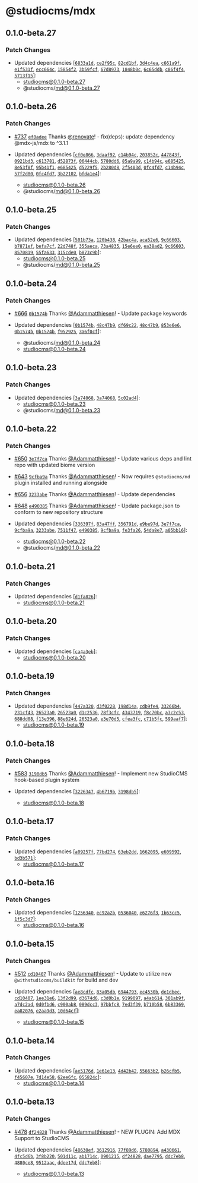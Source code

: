 # @studiocms/mdx

## 0.1.0-beta.27

### Patch Changes

- Updated dependencies [[`6833a1d`](https://github.com/withstudiocms/studiocms/commit/6833a1dd46b34914c087dc57cffc28950d038911), [`ce2f95c`](https://github.com/withstudiocms/studiocms/commit/ce2f95c4c78778cdb0ce867012de05c8f1e3dc67), [`82cd1bf`](https://github.com/withstudiocms/studiocms/commit/82cd1bfd1a442015c266df733988f29fdaafaaf4), [`3d4c4ea`](https://github.com/withstudiocms/studiocms/commit/3d4c4eae4b425db1f0dde5712177faa68d3c9712), [`c661a9f`](https://github.com/withstudiocms/studiocms/commit/c661a9f7f4deb1f1ec695bbb8702c5d570dc4c20), [`e1f531f`](https://github.com/withstudiocms/studiocms/commit/e1f531f7bd3705a988fe67205ce6bd2665d7d33d), [`ecc664c`](https://github.com/withstudiocms/studiocms/commit/ecc664cbb560f03db2078dc8d23135f9e966a7d4), [`15854f2`](https://github.com/withstudiocms/studiocms/commit/15854f2bf620d3ea83da5af6a1651b31e9c433f6), [`3b59fcf`](https://github.com/withstudiocms/studiocms/commit/3b59fcf7885d5c4952bd30279fa8ea2e2f0f5eaa), [`67d8973`](https://github.com/withstudiocms/studiocms/commit/67d8973cd703f6d3a5c50e31d3f051ef8f938548), [`1848b0c`](https://github.com/withstudiocms/studiocms/commit/1848b0ce4d8bbb908a3207079fbbeeda446e3cb7), [`6c65ddb`](https://github.com/withstudiocms/studiocms/commit/6c65ddb94a15997801ebee43ac90d3f380248a86), [`c86f4f4`](https://github.com/withstudiocms/studiocms/commit/c86f4f4ab0873c29246582a8dbcab645057d146c), [`5713f15`](https://github.com/withstudiocms/studiocms/commit/5713f154eb15aad8d2c2c8a5a5c13611ff03dee8)]:
  - studiocms@0.1.0-beta.27
  - @studiocms/md@0.1.0-beta.27

## 0.1.0-beta.26

### Patch Changes

- [#737](https://github.com/withstudiocms/studiocms/pull/737) [`ef0adee`](https://github.com/withstudiocms/studiocms/commit/ef0adeeba53be6c6cbe9e82d7fa3dbdc5cd4ea7e) Thanks [@renovate](https://github.com/apps/renovate)! - fix(deps): update dependency @mdx-js/mdx to ^3.1.1

- Updated dependencies [[`cf0e866`](https://github.com/withstudiocms/studiocms/commit/cf0e866e1508d6fec7d59c765126c6bbfe09f068), [`3daaf92`](https://github.com/withstudiocms/studiocms/commit/3daaf92efa7ba78de41927cc56cc3d166da48075), [`c14b94c`](https://github.com/withstudiocms/studiocms/commit/c14b94c855a750b5666fffc975bebf1a556cf80f), [`203852c`](https://github.com/withstudiocms/studiocms/commit/203852c2e102c668eed71e46b96f134899895327), [`447843f`](https://github.com/withstudiocms/studiocms/commit/447843f8e565f7ea15131a1a02cf178c6269d5ef), [`0921bd3`](https://github.com/withstudiocms/studiocms/commit/0921bd330bcd69080aba0265db822b33327fbb9f), [`c613781`](https://github.com/withstudiocms/studiocms/commit/c613781d04003f1808a1632dcfcd2f2662d4ee8b), [`d52873f`](https://github.com/withstudiocms/studiocms/commit/d52873f975fa7cbfe52a037bf84648b03c4773b4), [`06444cb`](https://github.com/withstudiocms/studiocms/commit/06444cbaf17e63a12b08eb8a08c1b6d65eeaac82), [`5780dd6`](https://github.com/withstudiocms/studiocms/commit/5780dd603ec6dc900d8f0f667374b4cf5eaf6a5a), [`85a9a99`](https://github.com/withstudiocms/studiocms/commit/85a9a99d3c4595ff7130ca753e4962da66ad2511), [`c14b94c`](https://github.com/withstudiocms/studiocms/commit/c14b94c855a750b5666fffc975bebf1a556cf80f), [`e685425`](https://github.com/withstudiocms/studiocms/commit/e6854250165650c7642a03e4f612aa0a9ea880d1), [`8e53f8f`](https://github.com/withstudiocms/studiocms/commit/8e53f8fc56adb8a8b110c9854053c779e07b3cb3), [`95b41f1`](https://github.com/withstudiocms/studiocms/commit/95b41f1a37b241dd3e1bfa90c8a85b858c107e6d), [`e685425`](https://github.com/withstudiocms/studiocms/commit/e6854250165650c7642a03e4f612aa0a9ea880d1), [`d5229f5`](https://github.com/withstudiocms/studiocms/commit/d5229f557b8035406582c9792e8a738dba18a1b5), [`2b280d8`](https://github.com/withstudiocms/studiocms/commit/2b280d84bcb40805bbd1ed44e45a9f7260eed081), [`2f5403d`](https://github.com/withstudiocms/studiocms/commit/2f5403de6af5662a088bdcb764a43bf351249c44), [`0fc4fd7`](https://github.com/withstudiocms/studiocms/commit/0fc4fd7c4567b36865c4dba617663a12ecf619f5), [`c14b94c`](https://github.com/withstudiocms/studiocms/commit/c14b94c855a750b5666fffc975bebf1a556cf80f), [`57f2d80`](https://github.com/withstudiocms/studiocms/commit/57f2d800d929734dfaa9eb324e8d8171856e8f3f), [`0fc4fd7`](https://github.com/withstudiocms/studiocms/commit/0fc4fd7c4567b36865c4dba617663a12ecf619f5), [`3b22102`](https://github.com/withstudiocms/studiocms/commit/3b2210274705cb534b03d02d6952bfcdbdb10478), [`bfda1e4`](https://github.com/withstudiocms/studiocms/commit/bfda1e4922fe391d2b8ecc81e8a83f68990ab083)]:
  - studiocms@0.1.0-beta.26
  - @studiocms/md@0.1.0-beta.26

## 0.1.0-beta.25

### Patch Changes

- Updated dependencies [[`501b73a`](https://github.com/withstudiocms/studiocms/commit/501b73ae7856528af09e266b1cbd551aff17648f), [`120b438`](https://github.com/withstudiocms/studiocms/commit/120b438d3152b4ae95e483f8f98bacfeff5c46de), [`42bac4a`](https://github.com/withstudiocms/studiocms/commit/42bac4afe7ee9896fa7cb3df638ae21d793a196d), [`aca52e6`](https://github.com/withstudiocms/studiocms/commit/aca52e61624284de2078f47ccf894d668bc0f51d), [`9c66603`](https://github.com/withstudiocms/studiocms/commit/9c6660397bc3a8c952713e7587df507b8c6d3d17), [`b7871ef`](https://github.com/withstudiocms/studiocms/commit/b7871eff7982a786edf7ee42e4f024295faacb99), [`befa7cf`](https://github.com/withstudiocms/studiocms/commit/befa7cf9572a2cb56a0264e2d6ece5dddd483cb4), [`22d748f`](https://github.com/withstudiocms/studiocms/commit/22d748f445b53bc340aad9a99ac4ebac6b0e9d7c), [`355aeca`](https://github.com/withstudiocms/studiocms/commit/355aecacd44aec8cb2ca9daca392a0d9376f7b29), [`73a4835`](https://github.com/withstudiocms/studiocms/commit/73a4835d09b8d9bc8b5c0999e73c20731386b774), [`15e6ee0`](https://github.com/withstudiocms/studiocms/commit/15e6ee0c50e37b22bcb24a0b67403e357e2502db), [`ea38ad2`](https://github.com/withstudiocms/studiocms/commit/ea38ad21cf8df154a9ce2fc9fbde58ddabdd1a2d), [`9c66603`](https://github.com/withstudiocms/studiocms/commit/9c6660397bc3a8c952713e7587df507b8c6d3d17), [`8570819`](https://github.com/withstudiocms/studiocms/commit/8570819f99553cfda14b62b9fe18cd13284be7db), [`55fa633`](https://github.com/withstudiocms/studiocms/commit/55fa633348b75820ed6ebeb1859f241e609380be), [`315cde0`](https://github.com/withstudiocms/studiocms/commit/315cde0269484585e36f8d99eda48346d81476eb), [`b873c9b`](https://github.com/withstudiocms/studiocms/commit/b873c9bcf04d1ee55c6544f78b716a8dcb0c6411)]:
  - studiocms@0.1.0-beta.25
  - @studiocms/md@0.1.0-beta.25

## 0.1.0-beta.24

### Patch Changes

- [#666](https://github.com/withstudiocms/studiocms/pull/666) [`0b1574b`](https://github.com/withstudiocms/studiocms/commit/0b1574bfe32ef98dc62ed9082a132a540f0ad4ba) Thanks [@Adammatthiesen](https://github.com/Adammatthiesen)! - Update package keywords

- Updated dependencies [[`0b1574b`](https://github.com/withstudiocms/studiocms/commit/0b1574bfe32ef98dc62ed9082a132a540f0ad4ba), [`48c47b9`](https://github.com/withstudiocms/studiocms/commit/48c47b91f73ade82d20227cd71c73c006bc09063), [`df69c22`](https://github.com/withstudiocms/studiocms/commit/df69c226abec71dc1db3a1cbdc1d8a22810213ce), [`48c47b9`](https://github.com/withstudiocms/studiocms/commit/48c47b91f73ade82d20227cd71c73c006bc09063), [`853e6e6`](https://github.com/withstudiocms/studiocms/commit/853e6e668b46eaa2808e7fcdf4ff4039de3a596d), [`0b1574b`](https://github.com/withstudiocms/studiocms/commit/0b1574bfe32ef98dc62ed9082a132a540f0ad4ba), [`0b1574b`](https://github.com/withstudiocms/studiocms/commit/0b1574bfe32ef98dc62ed9082a132a540f0ad4ba), [`f952925`](https://github.com/withstudiocms/studiocms/commit/f9529253a343634ec8ea039e4a3cb64d6ce3b1f6), [`3a6f0cf`](https://github.com/withstudiocms/studiocms/commit/3a6f0cfcdc8b31c8e56fba1ef81b0d8080a2d86a)]:
  - @studiocms/md@0.1.0-beta.24
  - studiocms@0.1.0-beta.24

## 0.1.0-beta.23

### Patch Changes

- Updated dependencies [[`3a74068`](https://github.com/withstudiocms/studiocms/commit/3a74068be3bd228c36d62d263be1b82159d885fb), [`3a74068`](https://github.com/withstudiocms/studiocms/commit/3a74068be3bd228c36d62d263be1b82159d885fb), [`5c02ad4`](https://github.com/withstudiocms/studiocms/commit/5c02ad4b62e47455d20e5a380ca59d6b070c7e41)]:
  - studiocms@0.1.0-beta.23
  - @studiocms/md@0.1.0-beta.23

## 0.1.0-beta.22

### Patch Changes

- [#650](https://github.com/withstudiocms/studiocms/pull/650) [`3e7f7ca`](https://github.com/withstudiocms/studiocms/commit/3e7f7ca6ea2a304fe66eac95496542cc50169eb2) Thanks [@Adammatthiesen](https://github.com/Adammatthiesen)! - Update various deps and lint repo with updated biome version

- [#643](https://github.com/withstudiocms/studiocms/pull/643) [`9cfba9a`](https://github.com/withstudiocms/studiocms/commit/9cfba9ad57f8fb1b2a10081fbe5f9dfc26bed57d) Thanks [@Adammatthiesen](https://github.com/Adammatthiesen)! - Now requires `@studiocms/md` plugin installed and running alongside

- [#656](https://github.com/withstudiocms/studiocms/pull/656) [`3233abe`](https://github.com/withstudiocms/studiocms/commit/3233abe727ac9ba6f1886ef5a931db81f0da4326) Thanks [@Adammatthiesen](https://github.com/Adammatthiesen)! - Update dependencies

- [#648](https://github.com/withstudiocms/studiocms/pull/648) [`e490385`](https://github.com/withstudiocms/studiocms/commit/e490385dbdad5392f23c46a832c8a555dbf48a9a) Thanks [@Adammatthiesen](https://github.com/Adammatthiesen)! - Update package.json to conform to new repository structure

- Updated dependencies [[`336397f`](https://github.com/withstudiocms/studiocms/commit/336397f31a63bdb05a17a6a7e9a0ab22601bbb61), [`83a47ff`](https://github.com/withstudiocms/studiocms/commit/83a47ff1912f30bae20461b2bfd994efe3f35749), [`356791d`](https://github.com/withstudiocms/studiocms/commit/356791d80aa8a33cbb77e2c83ca8fc70eaf3b5dd), [`e9be97d`](https://github.com/withstudiocms/studiocms/commit/e9be97dabcd8e479f929a43919332e5deb187900), [`3e7f7ca`](https://github.com/withstudiocms/studiocms/commit/3e7f7ca6ea2a304fe66eac95496542cc50169eb2), [`9cfba9a`](https://github.com/withstudiocms/studiocms/commit/9cfba9ad57f8fb1b2a10081fbe5f9dfc26bed57d), [`3233abe`](https://github.com/withstudiocms/studiocms/commit/3233abe727ac9ba6f1886ef5a931db81f0da4326), [`7511f47`](https://github.com/withstudiocms/studiocms/commit/7511f47042104bed83f985c336c7d62cc1fd3b2f), [`e490385`](https://github.com/withstudiocms/studiocms/commit/e490385dbdad5392f23c46a832c8a555dbf48a9a), [`9cfba9a`](https://github.com/withstudiocms/studiocms/commit/9cfba9ad57f8fb1b2a10081fbe5f9dfc26bed57d), [`fe3fa26`](https://github.com/withstudiocms/studiocms/commit/fe3fa262b80a17ea2d89d8f09e4c3ac97f64ca5f), [`54da8e7`](https://github.com/withstudiocms/studiocms/commit/54da8e7ff080f44a02ca8139c8ddade37f1d32f4), [`a05bb16`](https://github.com/withstudiocms/studiocms/commit/a05bb16d3dd0d1a429558b4dce316ad7fb80b049)]:
  - studiocms@0.1.0-beta.22
  - @studiocms/md@0.1.0-beta.22

## 0.1.0-beta.21

### Patch Changes

- Updated dependencies [[`d1fa826`](https://github.com/withstudiocms/studiocms/commit/d1fa8267eb7ae3336adffa35c7a5688a29986818)]:
  - studiocms@0.1.0-beta.21

## 0.1.0-beta.20

### Patch Changes

- Updated dependencies [[`ca4a3eb`](https://github.com/withstudiocms/studiocms/commit/ca4a3eb4bb4c810551385471cf071bc0f9cd80eb)]:
  - studiocms@0.1.0-beta.20

## 0.1.0-beta.19

### Patch Changes

- Updated dependencies [[`447a320`](https://github.com/withstudiocms/studiocms/commit/447a3201b9ea1b942c71979511cb8b3edf822e39), [`d3f0228`](https://github.com/withstudiocms/studiocms/commit/d3f0228d2f20a346387fa1267db35fd5b2f0649a), [`198d14a`](https://github.com/withstudiocms/studiocms/commit/198d14ad038b208a73c10312b73dea253d21efb0), [`cdb9fe4`](https://github.com/withstudiocms/studiocms/commit/cdb9fe4ff3378013bba950f56f566afd7d23e744), [`33266b4`](https://github.com/withstudiocms/studiocms/commit/33266b443e730db93f7a63cb3f9325d4cc0548db), [`231cf43`](https://github.com/withstudiocms/studiocms/commit/231cf438ae7465805ce456d198e170d17331e911), [`26523a0`](https://github.com/withstudiocms/studiocms/commit/26523a0d0762c67e80ed9d02595a6e160ef345cf), [`26523a0`](https://github.com/withstudiocms/studiocms/commit/26523a0d0762c67e80ed9d02595a6e160ef345cf), [`d1c2536`](https://github.com/withstudiocms/studiocms/commit/d1c253631d665f7abff631bef02c69a038e9d1a2), [`78f3cfc`](https://github.com/withstudiocms/studiocms/commit/78f3cfcc614bb9a74818f673c9d24c2020ed5a4a), [`4343719`](https://github.com/withstudiocms/studiocms/commit/43437190e28d1f5efd85470d6bddeb7219c79479), [`f8c70bc`](https://github.com/withstudiocms/studiocms/commit/f8c70bc4280c617929c4500002c5cbe5ef7c2837), [`a3c2c53`](https://github.com/withstudiocms/studiocms/commit/a3c2c5376073e95a88d22dc290b56705be0907a3), [`688dd08`](https://github.com/withstudiocms/studiocms/commit/688dd08b1062b47132d90d39c6a5a946f40bb8b6), [`f13e396`](https://github.com/withstudiocms/studiocms/commit/f13e396308426df2b8f08f1502f3c43c20c7241e), [`88e624d`](https://github.com/withstudiocms/studiocms/commit/88e624df79ac3d2a11c9bbe29d31495ab7ef9a7e), [`26523a0`](https://github.com/withstudiocms/studiocms/commit/26523a0d0762c67e80ed9d02595a6e160ef345cf), [`e3e70d5`](https://github.com/withstudiocms/studiocms/commit/e3e70d531b5d3009f284e168762b5dfb4c81d932), [`cfea3fc`](https://github.com/withstudiocms/studiocms/commit/cfea3fc59be311f38ecaa49d3594827252fe20fd), [`c71b5fc`](https://github.com/withstudiocms/studiocms/commit/c71b5fcf98821a73333da21c7bfd92a244febb22), [`599aaf7`](https://github.com/withstudiocms/studiocms/commit/599aaf7d6760fa5c71913f541b11b67338354e0b)]:
  - studiocms@0.1.0-beta.19

## 0.1.0-beta.18

### Patch Changes

- [#583](https://github.com/withstudiocms/studiocms/pull/583) [`3198db5`](https://github.com/withstudiocms/studiocms/commit/3198db594e22d15e05300c29c12294c2182f10c0) Thanks [@Adammatthiesen](https://github.com/Adammatthiesen)! - Implement new StudioCMS hook-based plugin system

- Updated dependencies [[`3226347`](https://github.com/withstudiocms/studiocms/commit/32263470412a3196f1ed9dca6bd5cfb8fe5f258a), [`4b6719b`](https://github.com/withstudiocms/studiocms/commit/4b6719b27fbe696c2568ba4ba10600cda23790a8), [`3198db5`](https://github.com/withstudiocms/studiocms/commit/3198db594e22d15e05300c29c12294c2182f10c0)]:
  - studiocms@0.1.0-beta.18

## 0.1.0-beta.17

### Patch Changes

- Updated dependencies [[`a09257f`](https://github.com/withstudiocms/studiocms/commit/a09257ffe9fca4226af031113e427f472d6057db), [`77bd274`](https://github.com/withstudiocms/studiocms/commit/77bd274b33801e06946b3f8bcdb32ed7e950ae78), [`63eb2dd`](https://github.com/withstudiocms/studiocms/commit/63eb2dd922eee45542572e93a09bb1be49d2c9c3), [`1662095`](https://github.com/withstudiocms/studiocms/commit/166209597fcd22b887dac9b9612e4f85e1ecc91a), [`e609592`](https://github.com/withstudiocms/studiocms/commit/e6095923d5d8b97e92854062e03e31785c74e542), [`bd3b571`](https://github.com/withstudiocms/studiocms/commit/bd3b5714645a52b9f353754463ab64d59590a4be)]:
  - studiocms@0.1.0-beta.17

## 0.1.0-beta.16

### Patch Changes

- Updated dependencies [[`1256340`](https://github.com/withstudiocms/studiocms/commit/1256340864ede18cf1e066011b87e13cc16d1c9e), [`ec92a2b`](https://github.com/withstudiocms/studiocms/commit/ec92a2b52588c0db6feca08bc2792cd7701db79e), [`0536040`](https://github.com/withstudiocms/studiocms/commit/05360407c40674fd6045468a322f066a7284c6c9), [`e6276f3`](https://github.com/withstudiocms/studiocms/commit/e6276f3389225109aeda015f9ed77b99a69b3239), [`1b63cc5`](https://github.com/withstudiocms/studiocms/commit/1b63cc5ad70b50c8c7ff8679bd0e390651b1c2b3), [`1f5c3d7`](https://github.com/withstudiocms/studiocms/commit/1f5c3d7f3b9ae9094b06cd3092c04da9af0b5106)]:
  - studiocms@0.1.0-beta.16

## 0.1.0-beta.15

### Patch Changes

- [#512](https://github.com/withstudiocms/studiocms/pull/512) [`cd10407`](https://github.com/withstudiocms/studiocms/commit/cd1040779926a55db63ceb6ac1b9ddacb23330a8) Thanks [@Adammatthiesen](https://github.com/Adammatthiesen)! - Update to utilize new `@withstudiocms/buildkit` for build and dev

- Updated dependencies [[`ae8cdfc`](https://github.com/withstudiocms/studiocms/commit/ae8cdfcb7f02e4f0d520fd91d0a295a22f05f421), [`83a05db`](https://github.com/withstudiocms/studiocms/commit/83a05db9d05cd88e2a49bc31f5bee20de8a39cd8), [`6944793`](https://github.com/withstudiocms/studiocms/commit/69447937e7379242749a321d71ddd924302560dc), [`ec4530b`](https://github.com/withstudiocms/studiocms/commit/ec4530bac62e192a4abc34826c2a67c57290de2e), [`de1dbec`](https://github.com/withstudiocms/studiocms/commit/de1dbec5590518753aa3fee6db6e6cd060327fa2), [`cd10407`](https://github.com/withstudiocms/studiocms/commit/cd1040779926a55db63ceb6ac1b9ddacb23330a8), [`1ee31e6`](https://github.com/withstudiocms/studiocms/commit/1ee31e6840b05a1619b2959572d484cff8f0116d), [`13f2d99`](https://github.com/withstudiocms/studiocms/commit/13f2d994956488daa7fe5bc9e1597b82cdb165c7), [`d3674d6`](https://github.com/withstudiocms/studiocms/commit/d3674d618141924e88568bb7540debd97f3eaa77), [`c3d0b1e`](https://github.com/withstudiocms/studiocms/commit/c3d0b1e2d083057fc9ec2775dabd029b9dfd7e72), [`9199097`](https://github.com/withstudiocms/studiocms/commit/9199097fc20ca40b4716e57230fdc585af542167), [`a4ab614`](https://github.com/withstudiocms/studiocms/commit/a4ab614954e05d541a8e09178370669a8e501212), [`301ab9f`](https://github.com/withstudiocms/studiocms/commit/301ab9f1ef8da10001536de1634d330400a4fea3), [`a7dc2ad`](https://github.com/withstudiocms/studiocms/commit/a7dc2ad764fb73432c7a6c00986d7f353a871f4b), [`0d0fbd6`](https://github.com/withstudiocms/studiocms/commit/0d0fbd6c13fc3e836bee7724d95ef3a63ce3f714), [`c900ab8`](https://github.com/withstudiocms/studiocms/commit/c900ab85a5c74e52865e7086a5e851d7f1836e4c), [`089dcc3`](https://github.com/withstudiocms/studiocms/commit/089dcc30df37ccecb5903ebeedf81844b34be8f7), [`97bbfc8`](https://github.com/withstudiocms/studiocms/commit/97bbfc8263152c774d7bce20005070273789ca3c), [`7ed3f39`](https://github.com/withstudiocms/studiocms/commit/7ed3f391bc6a67a6891f7a4cf7c3e1ecf171aff6), [`b710b58`](https://github.com/withstudiocms/studiocms/commit/b710b5859625597b14c30fd4c386fcc3d88dae71), [`6b83369`](https://github.com/withstudiocms/studiocms/commit/6b8336988c00c8cfe4254c0e454d6ddbc9a145c1), [`ea82076`](https://github.com/withstudiocms/studiocms/commit/ea82076651a09cdebb13082c627074909b919f44), [`e2aa9d3`](https://github.com/withstudiocms/studiocms/commit/e2aa9d3a56985403cd4810e47ce823def2ad86eb), [`10d64cf`](https://github.com/withstudiocms/studiocms/commit/10d64cfa7fdd6f85fd6af099081675acdea58a92)]:
  - studiocms@0.1.0-beta.15

## 0.1.0-beta.14

### Patch Changes

- Updated dependencies [[`ae5176d`](https://github.com/withstudiocms/studiocms/commit/ae5176dd683c0abc5b997c2e5f5935df5eb7d33e), [`1e61e13`](https://github.com/withstudiocms/studiocms/commit/1e61e13c2d7d02a4d00f733a268884904a644e37), [`4d42b42`](https://github.com/withstudiocms/studiocms/commit/4d42b4289ce43f2812fbb80913485db8a300163e), [`55663b2`](https://github.com/withstudiocms/studiocms/commit/55663b243fd516ed77a90987b9768f82184c180b), [`b26cfb5`](https://github.com/withstudiocms/studiocms/commit/b26cfb58f19c1b571a1395a6bc6c6d3963e0a19a), [`f45607e`](https://github.com/withstudiocms/studiocms/commit/f45607e2efc61242db96d5cc9a408e9af27d7650), [`7d14e58`](https://github.com/withstudiocms/studiocms/commit/7d14e583406c2afcbd398d4c7da2187ba79a840c), [`62ee6fc`](https://github.com/withstudiocms/studiocms/commit/62ee6fc4a3afc7a57470e3a72d8ec61785d39a18), [`055824c`](https://github.com/withstudiocms/studiocms/commit/055824c6a5a52b74ed169050745328bdac07e6bb)]:
  - studiocms@0.1.0-beta.14

## 0.1.0-beta.13

### Patch Changes

- [#478](https://github.com/withstudiocms/studiocms/pull/478) [`df24828`](https://github.com/withstudiocms/studiocms/commit/df2482847269c1b0d1ab7c6443deff243601fc08) Thanks [@Adammatthiesen](https://github.com/Adammatthiesen)! - NEW PLUGIN: Add MDX Support to StudioCMS

- Updated dependencies [[`48630ef`](https://github.com/withstudiocms/studiocms/commit/48630ef21bac514baa23aeb07d4fbf6fd09fb909), [`3612916`](https://github.com/withstudiocms/studiocms/commit/3612916cf393488e4ba850312cc0a8ce27fd9122), [`77f89d6`](https://github.com/withstudiocms/studiocms/commit/77f89d6ecec0f06ffdb03bb8b86e99880345ee48), [`5780894`](https://github.com/withstudiocms/studiocms/commit/578089449210d017748df5fd27b34569a6899ce0), [`a430661`](https://github.com/withstudiocms/studiocms/commit/a4306618aeb3479f9d7b074637a54dc65798fe78), [`4fc5d6b`](https://github.com/withstudiocms/studiocms/commit/4fc5d6b9528968d7681dbf2f549e844989e10eb5), [`3f8b220`](https://github.com/withstudiocms/studiocms/commit/3f8b220a118b7829d9680b579fc50dd379d25c4b), [`501d11c`](https://github.com/withstudiocms/studiocms/commit/501d11cb41dd89e0280eecba9db57a49fce260a5), [`ab1714c`](https://github.com/withstudiocms/studiocms/commit/ab1714ce7d89560c545b42601c888a004941f992), [`0901215`](https://github.com/withstudiocms/studiocms/commit/0901215cf33b7e0283c1b31265038fd15efd7dfb), [`df24828`](https://github.com/withstudiocms/studiocms/commit/df2482847269c1b0d1ab7c6443deff243601fc08), [`dae7795`](https://github.com/withstudiocms/studiocms/commit/dae77957cac866e47d09997ac6c990e3326459ea), [`ddc7eb8`](https://github.com/withstudiocms/studiocms/commit/ddc7eb8a9a351d851bb5820dcb2297dc4de793d9), [`4880ce8`](https://github.com/withstudiocms/studiocms/commit/4880ce877a0c4bea3dcbe1c1565a78ab56603afc), [`9512aac`](https://github.com/withstudiocms/studiocms/commit/9512aac4a928423caf91cbaa1c89a29e9d40a731), [`ddee17d`](https://github.com/withstudiocms/studiocms/commit/ddee17de1be97d05345caa4008de95c36e30333d), [`ddc7eb8`](https://github.com/withstudiocms/studiocms/commit/ddc7eb8a9a351d851bb5820dcb2297dc4de793d9)]:
  - studiocms@0.1.0-beta.13
